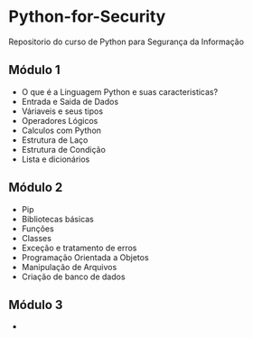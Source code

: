 # Python-for-Security

Repositorio do curso de Python para Segurança da Informação

## Módulo 1 

- O que é a Linguagem Python e suas caracteristicas?
- Entrada e Saida de Dados
- Váriaveis e seus tipos
- Operadores Lógicos
- Calculos com Python
- Estrutura de Laço
- Estrutura de Condição
- Lista e dicionários

## Módulo 2

- Pip
- Bibliotecas básicas
- Funções 
- Classes
- Exceção e tratamento de erros
- Programação Orientada a Objetos
- Manipulação de Arquivos
- Criação de banco de dados

## Módulo 3

- 
